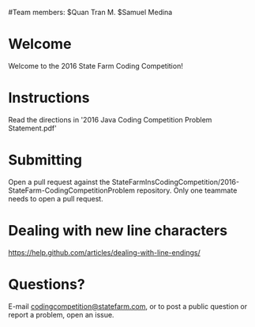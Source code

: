 #Team members:
$Quan Tran M.
$Samuel Medina
 
# Welcome
Welcome to the 2016 State Farm Coding Competition!

# Instructions
Read the directions in '2016 Java Coding Competition Problem Statement.pdf'

# Submitting
Open a pull request against the StateFarmInsCodingCompetition/2016-StateFarm-CodingCompetitionProblem repository. Only one teammate needs to open a pull request.

# Dealing with new line characters
https://help.github.com/articles/dealing-with-line-endings/

# Questions?
E-mail codingcompetition@statefarm.com, or to post a public question or report a problem, open an issue.
